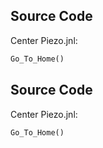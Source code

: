 <!-- content below automatically generated by doc_jnl.py -->
Source Code
-----------
Center Piezo.jnl:
```python
Go_To_Home()
```
<!-- content below automatically generated by C:\MM\app\mmproc\journals\doc_jnl.py -->
Source Code
-----------
Center Piezo.jnl:
```python
Go_To_Home()
```
